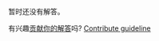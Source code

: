
暂时还没有解答。

有兴趣[贡献你的解答](https://github.com/BFEdev/BFE.dev-solutions/blob/main/quiz/isnan_zh.md)吗? [Contribute guideline](https://github.com/BFEdev/BFE.dev-solutions#how-to-contribute)
